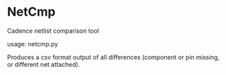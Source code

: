 # NetCmp
Cadence netlist comparison tool

usage: netcmp.py <path to netlist A> <path to netlist_B> <path to report>

Produces a csv format output of all differences (component or pin missing, or different net attached).
